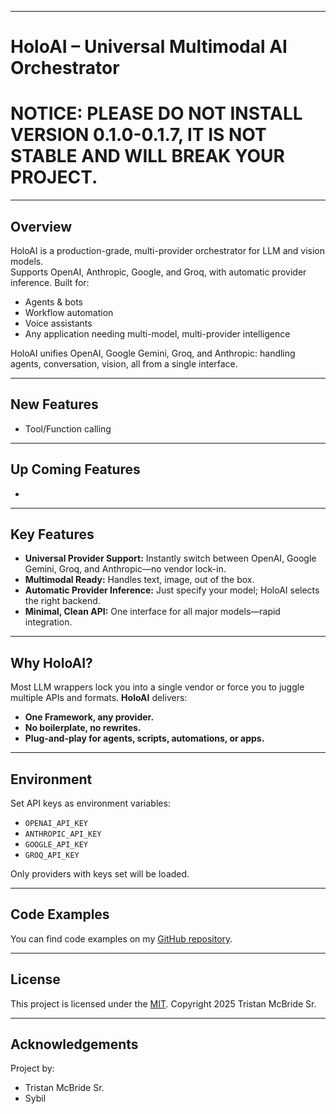 ﻿
---

# HoloAI – Universal Multimodal AI Orchestrator

# NOTICE: PLEASE DO NOT INSTALL VERSION 0.1.0-0.1.7, IT IS NOT STABLE AND WILL BREAK YOUR PROJECT.

---

## Overview

HoloAI is a production-grade, multi-provider orchestrator for LLM and vision models.  
Supports OpenAI, Anthropic, Google, and Groq, with automatic provider inference.
Built for:

* Agents & bots
* Workflow automation
* Voice assistants
* Any application needing multi-model, multi-provider intelligence

HoloAI unifies OpenAI, Google Gemini, Groq, and Anthropic: handling agents, conversation, vision, all from a single interface.

---

## New Features

* Tool/Function calling

---

## Up Coming Features

* 

---

## Key Features

* **Universal Provider Support:**
  Instantly switch between OpenAI, Google Gemini, Groq, and Anthropic—no vendor lock-in.
* **Multimodal Ready:**
  Handles text, image, out of the box.
* **Automatic Provider Inference:**
  Just specify your model; HoloAI selects the right backend.
* **Minimal, Clean API:**
  One interface for all major models—rapid integration.

---

## Why HoloAI?

Most LLM wrappers lock you into a single vendor or force you to juggle multiple APIs and formats.
**HoloAI** delivers:

* **One Framework, any provider.**
* **No boilerplate, no rewrites.**
* **Plug-and-play for agents, scripts, automations, or apps.**

---

## Environment

Set API keys as environment variables:

* `OPENAI_API_KEY`
* `ANTHROPIC_API_KEY`
* `GOOGLE_API_KEY`
* `GROQ_API_KEY`

Only providers with keys set will be loaded.

---

## Code Examples

You can find code examples on my [GitHub repository](https://github.com/TristanMcBrideSr/TechBook).

---

## License

This project is licensed under the [MIT](LICENSE).
Copyright 2025 Tristan McBride Sr.

---

## Acknowledgements

Project by:
- Tristan McBride Sr.
- Sybil
